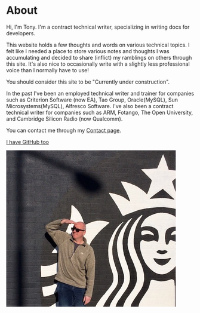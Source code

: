 # About

Hi, I'm Tony. I'm a contract technical writer, specializing in writing
docs for developers.

This website holds a few thoughts and words on various technical
topics. I felt like I needed a place to store various notes and
thoughts I was accumulating and decided to share (inflict) my
ramblings on others through this site. It's also nice to occasionally
write with a slightly less professional voice than I normally have to
use!

You should consider this site to be "Currently under construction".

In the past I've been an employed technical writer and trainer for
companies such as Criterion Software (now EA), Tao Group,
Oracle(MySQL), Sun Microsystems(MySQL), Alfresco Software. I've also
been a contract technical writer for companies such as ARM, Fotango,
The Open University, and Cambridge Silicon Radio (now Qualcomm).

You can contact me through my [Contact page](./contact.html).

[I have GitHub too](https://github.com/tbedford)

![tony](./images/johnny_starbucks_resized.jpg "Tony")
